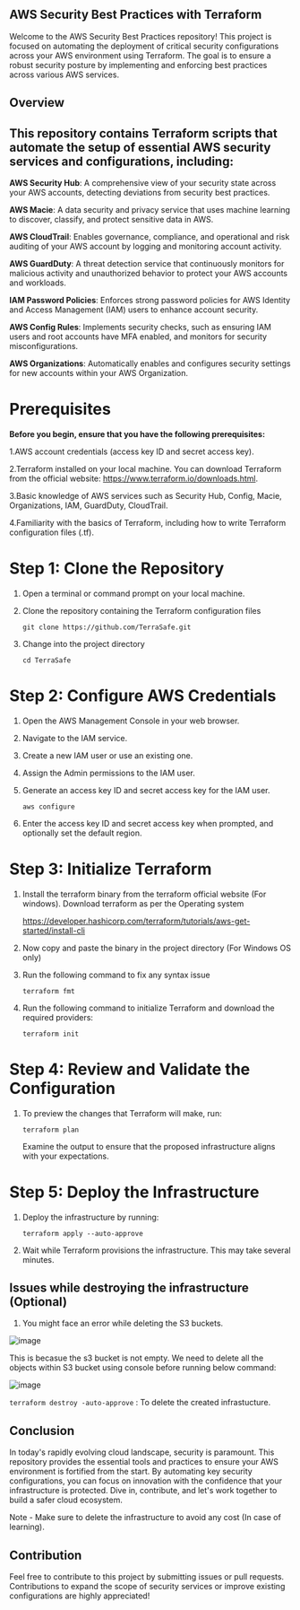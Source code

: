 ## AWS Security Best Practices with Terraform

Welcome to the AWS Security Best Practices repository! This project is focused on automating the deployment of critical security configurations across your AWS environment using Terraform. The goal is to ensure a robust security posture by implementing and enforcing best practices across various AWS services.

## Overview
## This repository contains Terraform scripts that automate the setup of essential AWS security services and configurations, including:

**AWS Security Hub**: A comprehensive view of your security state across your AWS accounts, detecting deviations from security best practices.

**AWS Macie**: A data security and privacy service that uses machine learning to discover, classify, and protect sensitive data in AWS.

**AWS CloudTrail**: Enables governance, compliance, and operational and risk auditing of your AWS account by logging and monitoring account activity.

**AWS GuardDuty**: A threat detection service that continuously monitors for malicious activity and unauthorized behavior to protect your AWS accounts and workloads.

**IAM Password Policies**: Enforces strong password policies for AWS Identity and Access Management (IAM) users to enhance account security.

**AWS Config Rules**: Implements security checks, such as ensuring IAM users and root accounts have MFA enabled, and monitors for security misconfigurations.

**AWS Organizations**: Automatically enables and configures security settings for new accounts within your AWS Organization.

# Prerequisites

**Before you begin, ensure that you have the following prerequisites:**

1.AWS account credentials (access key ID and secret access key).

2.Terraform installed on your local machine. You can download Terraform from the official website: https://www.terraform.io/downloads.html.

3.Basic knowledge of AWS services such as Security Hub, Config, Macie, Organizations, IAM, GuardDuty, CloudTrail.

4.Familiarity with the basics of Terraform, including how to write Terraform configuration files (.tf).

# Step 1: Clone the Repository

1. Open a terminal or command prompt on your local machine.

2. Clone the repository containing the Terraform configuration files

   `git clone https://github.com/TerraSafe.git`

3.  Change into the project directory

    `cd TerraSafe`

# Step 2: Configure AWS Credentials

1. Open the AWS Management Console in your web browser.
2. Navigate to the IAM service.
3. Create a new IAM user or use an existing one.
4. Assign the Admin permissions to the IAM user. 
5. Generate an access key ID and secret access key for the IAM user.

   `aws configure`
   
6. Enter the access key ID and secret access key when prompted, and optionally set the default region.

# Step 3: Initialize Terraform
1. Install the terraform binary from the terraform official website (For windows). Download terraform as per the Operating 
   system

   https://developer.hashicorp.com/terraform/tutorials/aws-get-started/install-cli
   
3. Now copy and paste the binary in the project directory (For Windows OS only)
4. Run the following command to fix any syntax issue

   `terraform fmt`
5. Run the following command to initialize Terraform and download the required providers:

   `terraform init`
   
# Step 4: Review and Validate the Configuration

1. To preview the changes that Terraform will make, run:

   `terraform plan`
   
   Examine the output to ensure that the proposed infrastructure aligns with your expectations.

# Step 5: Deploy the Infrastructure

1. Deploy the infrastructure by running:

   `terraform apply --auto-approve`
2. Wait while Terraform provisions the infrastructure. This may take several minutes.


## Issues while destroying the infrastructure (Optional)

1. You might face an error while deleting the S3 buckets.

![image](https://github.com/user-attachments/assets/f5052822-a026-4fe0-a860-d205136449a1)

This is becasue the s3 bucket is not empty. We need to delete all the objects within S3 bucket using console before running below command:

![image](https://github.com/user-attachments/assets/f538c33e-47b1-4c06-b6df-514c3a263289)


`terraform destroy -auto-approve`  : To delete the created infrastucture.
   

## Conclusion

In today's rapidly evolving cloud landscape, security is paramount. This repository provides the essential tools and practices to ensure your AWS environment is fortified from the start. By automating key security configurations, you can focus on innovation with the confidence that your infrastructure is protected. Dive in, contribute, and let's work together to build a safer cloud ecosystem. 

Note - Make sure to delete the infrastructure to avoid any cost (In case of learning).

## Contribution

Feel free to contribute to this project by submitting issues or pull requests. Contributions to expand the scope of security services or improve existing configurations are highly appreciated!
    
